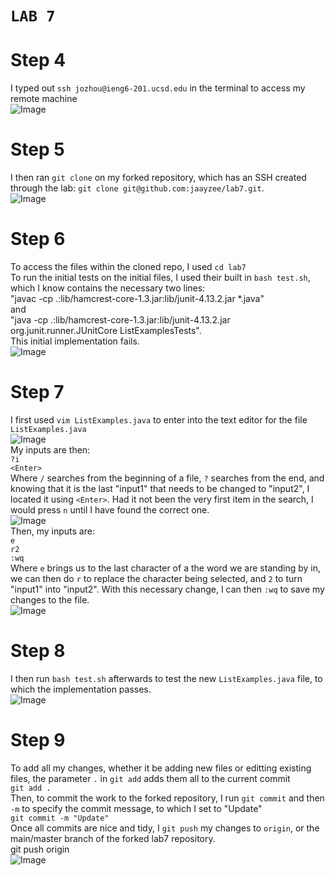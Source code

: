 # **`LAB 7`**
# **Step 4**
I typed out `ssh jozhou@ieng6-201.ucsd.edu` in the terminal to access my remote machine  
![Image](/images/step4.png)  
# **Step 5**
I then ran `git clone` on my forked repository, which has an SSH created through the lab: `git clone git@github.com:jaayzee/lab7.git`.  
![Image](/images/step5.png)  
# **Step 6**
To access the files within the cloned repo, I used `cd lab7`  
To run the initial tests on the initial files, I used their built in `bash test.sh`, which I know contains the necessary two lines:  
"javac -cp .:lib/hamcrest-core-1.3.jar:lib/junit-4.13.2.jar *.java"  
and  
"java -cp .:lib/hamcrest-core-1.3.jar:lib/junit-4.13.2.jar org.junit.runner.JUnitCore ListExamplesTests".  
This initial implementation fails.  
![Image](/images/step6.png)  
# **Step 7**
I first used `vim ListExamples.java` to enter into the text editor for the file `ListExamples.java`  
![Image](/images/step7.1.png)  
My inputs are then:  
`?i`  
`<Enter>`  
Where `/` searches from the beginning of a file, `?` searches from the end, and knowing that it is the last "input1" that needs to be changed to "input2", I located it using `<Enter>`. Had it not been the very first item in the search, I would press `n` until I have found the correct one.  
![Image](/images/step7.2.png)  
Then, my inputs are:  
`e`  
`r2`  
`:wq`  
Where `e` brings us to the last character of a the word we are standing by in, we can then do `r` to replace the character being selected, and `2` to turn "input1" into "input2". With this necessary change, I can then `:wq` to save my changes to the file.  
![Image](/images/step7.3.png)  
# **Step 8**
I then run `bash test.sh` afterwards to test the new `ListExamples.java` file, to which the implementation passes.  
![Image](/images/step8.png)  
# **Step 9**
To add all my changes, whether it be adding new files or editting existing files, the parameter `.` in `git add` adds them all to the current commit  
`git add .`  
Then, to commit the work to the forked repository, I run `git commit` and then `-m` to specify the commit message, to which I set to "Update"  
`git commit -m "Update"`  
Once all commits are nice and tidy, I `git push` my changes to `origin`, or the main/master branch of the forked lab7 repository.  
git push origin  
![Image](/images/step9.png)
